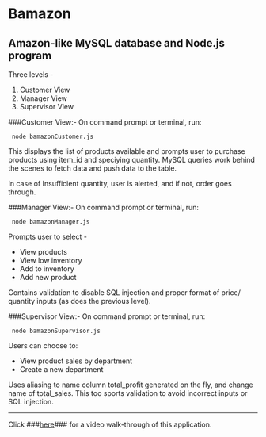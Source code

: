 # Bamazon
Amazon-like MySQL database and Node.js program
------------------------------
Three levels -
 1. Customer View
 2. Manager View
 3. Supervisor View

###Customer View:-
On command prompt or terminal, run: 

     node bamazonCustomer.js

This displays the list of products available and prompts user to purchase products using item_id and speciying quantity. MySQL queries work behind the scenes to fetch data and push data to the table. 

In case of Insufficient quantity, user is alerted, and if not, order goes through.

###Manager View:-
On command prompt or terminal, run: 

     node bamazonManager.js

Prompts user to select -
- View products
- View low inventory
- Add to inventory
- Add new product

Contains validation to disable SQL injection and proper format of price/ quantity inputs (as does the previous level).

###Supervisor View:-
On command prompt or terminal, run: 

     node bamazonSupervisor.js

Users can choose to:
- View product sales by department
- Create a new department

Uses aliasing to name column total_profit generated on the fly, and change name of total_sales.
This too sports validation to avoid incorrect inputs or SQL injection.

-----------------

Click ###[here](https://youtu.be/41HfJc1fOzk)### for a video walk-through of this application.